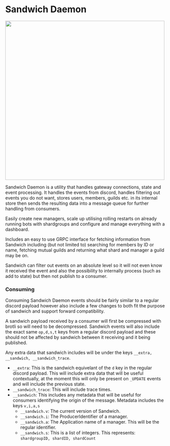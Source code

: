# Sandwich Daemon

<img src="https://raw.githubusercontent.com/WelcomerTeam/Sandwich-Daemon/next/assets/icon.svg" width="500"/>

Sandwich Daemon is a utility that handles gateway connections, state and event processing. It handles the events from discord, handles filtering out events you do not want, stores users, members, guilds etc. in its internal store then sends the resulting data into a message queue for further handling from consumers.

Easily create new managers, scale up utilising rolling restarts on already running bots with shardgroups and configure and manage everything with a dashboard.

Includes an easy to use GRPC interface for fetching information from Sandwich including (but not limited to) searching for members by ID or name, fetching mutual guilds and returning what shard and manager a guild may be on.

Sandwich can filter out events on an absolute level so it will not even know it received the event and also the possibility to internally process (such as add to state) but then not publish to a consumer.

### Consuming

Consuming Sandwich Daemon events should be fairly similar to a regular discord payload however also include a few changes to both fit the purpose of sandwich and support forward compatibility.

A sandwich payload received by a consumer will first be compressed with brotli so will need to be decompressed. Sandwich events will also include the exact same `op,d,s,t` keys from a regular discord payload and these should not be affected by sandwich between it receiving and it being published.

Any extra data that sandwich includes will be under the keys `__extra, __sandwich, __sandwich_trace`.

- `__extra`: This is the sandwich equivelant of the `d` key in the regular discord payload. This will include extra data that will be useful contextually, at the moment this will only be present on `_UPDATE` events and will include the previous state.
- `__sandwich_trace`: This will include trace times.
- `__sandwich`: This includes any metadata that will be useful for consumers identifying the origin of the message. Metadata includes the keys `v,i,a,s`
  - `__sandwich.v`: The current version of Sandwich.
  - `__sandwich.i`: The ProducerIdentifier of a manager.
  - `__sandwich.a`: The Application name of a manager. This will be the regular identifier.
  - `__sandwich.s`: This is a list of integers. This represents: `shardgroupID, shardID, shardCount`

